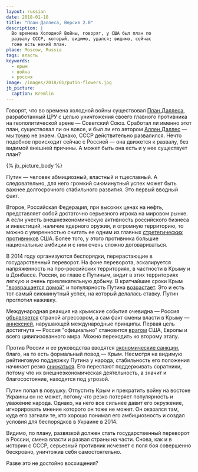 ```yaml
---
layout: russian
date: 2018-01-10
title: "План Даллеса, Версия 2.0"
description: |
  Во времена Холодной Войны, говорят, у США был план по
  развалу СССР, который, видимо, удался; видимо, сейчас
  тоже есть некий план.
place: Moscow, Russia
tags: власть
keywords:
  - крым
  - война
  - россия
image: /images/2018/01/putin-flowers.jpg
jb_picture:
  caption: Kremlin
---
```


Говорят, что во времена холодной войны существовал
[План Даллеса](https://ru.wikipedia.org/wiki/%D0%9F%D0%BB%D0%B0%D0%BD_%D0%94%D0%B0%D0%BB%D0%BB%D0%B5%D1%81%D0%B0),
разработанный ЦРУ с целью уничтожения своего главного противника на геополитической
арене &mdash; Советский Союз. Сработал ли именно этот план, существовал ли он вовсе,
и был ли его автором [Аллен Даллес](https://ru.wikipedia.org/wiki/%D0%94%D0%B0%D0%BB%D0%BB%D0%B5%D1%81,_%D0%90%D0%BB%D0%BB%D0%B5%D0%BD)
&mdash; мы [точно](http://lurkmore.to/%D0%9F%D0%BB%D0%B0%D0%BD_%D0%94%D0%B0%D0%BB%D0%BB%D0%B5%D1%81%D0%B0)
не знаем. Однако, СССР действительно развалился.
Нечто подобное происходит сейчас с Россией &mdash; она движется к развалу,
без видимой внешней причины. А может быть она есть и у нее существует план?

<!--more-->

{% jb_picture_body %}

Путин &mdash; человек абмициозный, властный и тщеславный. А следовательно,
для него громкий сиюминутный успех может быть важнее долгосрочного стабильного
развития. Это первый вводный факт.

Второе, Российская Федерация, при высоких ценах на нефть, представляет собой
достаточно серьезного игрока на мировом рынке. А если учесть внешнеэкономическую
активность российского бизнеса и инвестиций, наличие ядерного оружия, и
огромную территорию, то можно с уверенностью считать ее одним из главных
[стретегических противников](https://russian.rt.com/world/article/386693-pro-ssha-rossiya-severnaya-koreya)
США. Более того, у этого противника большие
национальные амбиции и с ним очень сложно договариваться.

В 2014 году организуются беспорядки, перерастающие в государственный переворот.
На фоне переворота, эскалируется напряженность на про-российских территориях,
в частности в Крыму и в Донбассе. Россия, во главе с Путиным, видит в этих
территориях легкую и очень привлекательную добычу. В кратчайшие сроки Крым
["возвращается домой"](https://vz.ru/news/2017/3/18/862448.html)
и популярность Путина
[возрастает](http://www.bbc.com/russian/russia/2014/06/140626_putin_rating_crimea).
Это и есть тот самый сиюминутный успех, на который делалась ставку. Путин проглотил наживку.

Международная реакция на крымские события очевидна &mdash; Россия
[объявляется](https://www.kommersant.ru/doc/2754590)
страной агрессором, а сам факт смены власти в Крыму &mdash;
[аннексией](https://www.segodnya.ua/politics/evropa-ne-pozvolit-priznat-anneksiyu-kryma-mid-germanii-1045323.html),
нарушающей международные принципы. Первая цель достигнута &mdash;
Россия "официально" становится
[врагом](http://www.bbc.com/russian/features-40783386)
США, Европы и всего цивилизованного мира.
Можно переходить ко второму этапу.

Против России и ее руководства вводятся
[экономические санкции](https://ru.wikipedia.org/wiki/%D0%A1%D0%B0%D0%BD%D0%BA%D1%86%D0%B8%D0%B8_%D0%B2_%D1%81%D0%B2%D1%8F%D0%B7%D0%B8_%D1%81_%D1%83%D0%BA%D1%80%D0%B0%D0%B8%D0%BD%D1%81%D0%BA%D0%B8%D0%BC%D0%B8_%D1%81%D0%BE%D0%B1%D1%8B%D1%82%D0%B8%D1%8F%D0%BC%D0%B8_2014_%D0%B3%D0%BE%D0%B4%D0%B0),
благо, на то есть формальный повод &mdash; Крым. Несмотря на видимую рейтинговую поддержку
Путина у народа, стабильность его положения начинает резко
[снижаться](http://gordonua.com/news/crimea/u-putina-i-ego-okruzheniya-okonchatelno-oformilos-ponimanie-chto-krym-pridetsya-otdavat-borovoy-175254.html).
Его перестают поддерживать соратники, потому что их внешнеэкономическая
деятельность, а значит и благосостояние, находятся под угрозой.

Путин попал в ловушку. Отпустить Крым и прекратить войну на востоке Украины
он не может, потому что резко потеряет популярность и уважение народа. Однако,
на него все сильнее давит его окружение, игнорировать мнение которого он
тоже не может. Он оказался там, куда его загнали те, кто хорошо понимал
его амбициозность и создал условия для беспорядков в Украине в 2014.

Видимо, по плану, развязкой должен стать государственный переворот в России,
смена власти и развал страны на части. Снова, как и в истории с СССР, серьезный
противник исчезнет с поля боя совершенно бескровно, уничтожив себя самостоятельно.

Разве это не достойно восхищения?

